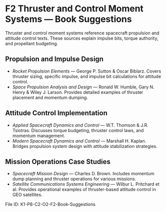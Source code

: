 # F2 Thruster and Control Moment Systems — Book Suggestions

Thruster and control moment systems reference spacecraft propulsion and attitude control texts. These sources explain impulse bits, torque authority, and propellant budgeting.

## Propulsion and Impulse Design
- *Rocket Propulsion Elements* — George P. Sutton & Oscar Biblarz. Covers thruster sizing, specific impulse, and impulse bit calculations for attitude control.
- *Space Propulsion Analysis and Design* — Ronald W. Humble, Gary N. Henry & Wiley J. Larson. Provides detailed examples of thruster placement and momentum dumping.

## Attitude Control Implementation
- *Applied Spacecraft Dynamics and Control* — W.T. Thomson & J.R. Tsiotras. Discusses torque budgeting, thruster control laws, and momentum management.
- *Modern Spacecraft Dynamics and Control* — Marshall H. Kaplan. Bridges propulsion system design with attitude stabilization strategies.

## Mission Operations Case Studies
- *Spacecraft Mission Design* — Charles D. Brown. Includes momentum dump planning and thruster operations for various missions.
- *Satellite Communications Systems Engineering* — Wilbur L. Pritchard et al. Provides operational examples of thruster-based attitude control in GEO satellites.

File ID: K1-P8-C2-O2-F2-Book-Suggestions
